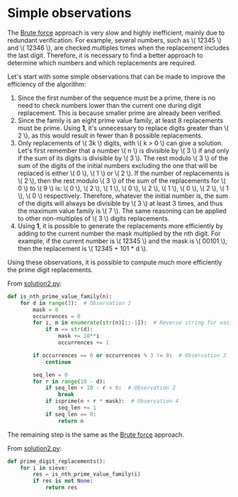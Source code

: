# Simple observations

The [Brute force](./solution1.md) approach is very slow and highly inefficient, mainly due to redundant verification.
For example, several numbers, such as \\( 12345 \\) and \\( 12346 \\), are checked multiples times when the replacement includes the last digit.
Therefore, it is necessary to find a better approach to determine which numbers and which replacements are required.

Let's start with some simple observations that can be made to improve the efficiency of the algorithm:

1. Since the first number of the sequence must be a prime, there is no need to check numbers lower than the current one during digit replacement.
   This is because smaller prime are already been verified.
2. Since the family is an eight prime value family, at least 8 replacements must be prime.
   Using **1**, it's unnecessary to replace digits greater than \\( 2 \\), as this would result in fewer than 8 possible replacements.
3. Only replacements of \\( 3k \\) digits, with \\( k > 0 \\) can give a solution.
   Let's first remember that a number \\( n \\) is divisible by \\( 3 \\) if and only if the sum of its digits is divisible by \\( 3 \\).
   The rest modulo \\( 3 \\) of the sum of the digits of the initial numbers excluding the one that will be replaced is either \\( 0 \\), \\( 1 \\) or \\( 2 \\).
   If the number of replacements is \\( 2 \\), then the rest modulo \\( 3 \\) of the sum of the replacements for \\( 0 \\) to \\( 9 \\) is: \\( 0 \\), \\( 2 \\), \\( 1 \\), \\( 0 \\), \\( 2 \\), \\( 1 \\), \\( 0 \\), \\( 2 \\), \\( 1 \\), \\( 0 \\) respectively.
   Therefore, whatever the initial number is, the sum of the digits will always be divisible by \\( 3 \\) at least 3 times, and thus the maximum value family is \\( 7 \\).
   The same reasoning can be applied to other non-multiples of \\( 3 \\) digits replacements.
4. Using **1**, it is possible to generate the replacements more efficiently by adding to the current number the mask multiplied by the nth digit.
   For example, if the current number is \\( 12345 \\) and the mask is \\( 00101 \\), then the replacement is \\( 12345 + 101 * d \\).

Using these observations, it is possible to compute much more efficiently the prime digit replacements.

From [solution2.py](https://github.com/TurtleSmoke/Project-Euler/blob/main/problems/problem_0051/solution2.py):

```python
def is_nth_prime_value_family(n):
    for d in range(3):  # Observation 2
        mask = 0
        occurrences = 0
        for i, m in enumerate(str(n)[::-1]):  # Reverse string for easier mask creation
            if m == str(d):
                mask += 10**i
                occurrences += 1

        if occurrences == 0 or occurrences % 3 != 0:  # Observation 3
            continue

        seq_len = 0
        for r in range(10 - d):
            if seq_len + 10 - r < 8:  # Observation 2
                break
            if isprime(n + r * mask):  # Observation 4
                seq_len += 1
            if seq_len == 8:
                return n
```

The remaining step is the same as the [Brute force](./solution1.md) approach.

From [solution2.py](https://github.com/TurtleSmoke/Project-Euler/blob/main/problems/problem_0051/solution2.py):

```python
def prime_digit_replacements():
    for i in sieve:
        res = is_nth_prime_value_family(i)
        if res is not None:
            return res
```

